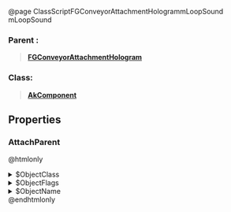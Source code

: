 @page ClassScriptFGConveyorAttachmentHologrammLoopSound mLoopSound
### Parent :
<b><a href="_class_script_f_g_conveyor_attachment_hologram.html"><blockquote>FGConveyorAttachmentHologram</blockquote></a></b>
### Class:
<b><a href="_class_script_ak_component.html"><blockquote>AkComponent</blockquote></a></b>
## Properties
### AttachParent
@htmlonly
<details>
 <summary>$ObjectClass</summary>
<b><a href="_class_script_scene_component.html"><blockquote>SceneComponent</blockquote></a></b>
</details>
<details>
 <summary>$ObjectFlags</summary>
<blockquote>262177</blockquote>
</details>
<details>
 <summary>$ObjectName</summary>
<blockquote>RootComponent</blockquote>
</details>
@endhtmlonly

